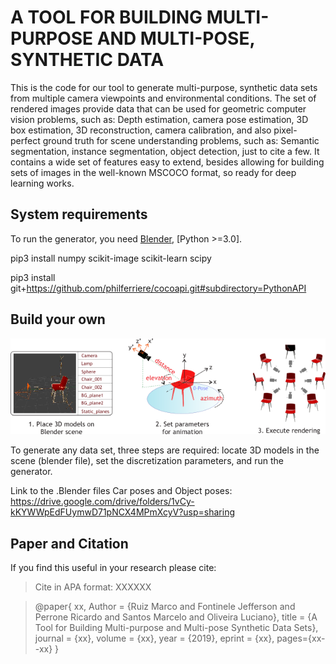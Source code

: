 # A TOOL FOR BUILDING MULTI-PURPOSE AND MULTI-POSE, SYNTHETIC DATA

This is the code for our tool to generate multi-purpose, synthetic data sets from multiple camera viewpoints and environmental conditions. The set of rendered images provide data that can be used for geometric computer vision problems, such as: Depth estimation, camera pose estimation, 3D box estimation, 3D reconstruction, camera calibration, and also pixel-perfect ground truth for scene understanding problems, such as: Semantic segmentation, instance segmentation, object detection, just to cite a few. It contains a wide set of features easy to extend, besides allowing for building sets of images in the well-known MSCOCO format, so ready for deep learning works.




## System requirements

To run the generator, you need [Blender](https://github.com/dfelinto/blender), [Python >=3.0].

pip3 install numpy scikit-image scikit-learn scipy

pip3 install git+https://github.com/philferriere/cocoapi.git#subdirectory=PythonAPI



## Build your own

![Steps](https://github.com/IvisionLab/traffic-analysis/blob/master/synthetic-dataset-generator/figures/steps.png)

To generate any data set, three steps are required: locate 3D models in the scene (blender file), set the discretization parameters, and run the generator.

Link to the .Blender files Car poses and Object poses: https://drive.google.com/drive/folders/1vCy-kKYWWpEdFUymwD71pNCX4MPmXcyV?usp=sharing


 

## Paper and Citation
If you find this useful in your research please cite:

> Cite in APA format: XXXXXX
    
> @paper{	xx,
	Author = {Ruiz Marco and Fontinele Jefferson and Perrone Ricardo and Santos Marcelo and Oliveira Luciano},
	title     = {A Tool for Building Multi-purpose and Multi-pose Synthetic Data Sets},
	journal   = {xx},
	volume    = {xx},
	year      = {2019},
	eprint    = {xx},
	pages={xx--xx}
}



